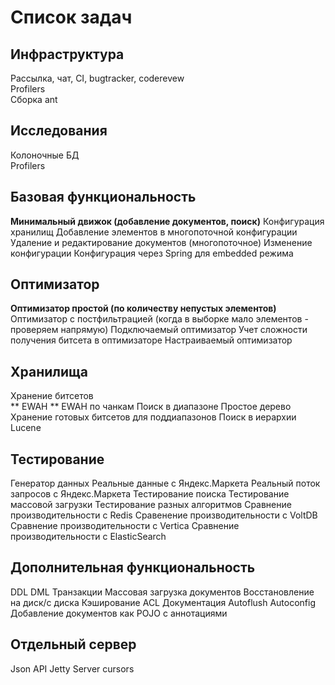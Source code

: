 Список задач
====

Инфраструктура
----
Рассылка, чат, CI, bugtracker, coderevew  
Profilers  
Сборка ant  

Исследования
----
Колоночные БД  
Profilers  

Базовая функциональность
----
__Минимальный движок (добавление документов, поиск)__
Конфигурация хранилищ
Добавление элементов в многопоточной конфигурации
Удаление и редактирование документов (многопоточное)
Изменение конфигурации
Конфигурация через Spring для embedded режима

Оптимизатор
----
__Оптимизатор простой (по количеству непустых элементов)__
Оптимизатор с постфильтрацией (когда в выборке мало элементов - проверяем напрямую)
Подключаемый оптимизатор
Учет сложности получения битсета в оптимизаторе
Настраиваемый оптимизатор

Хранилища
----
Хранение битсетов  
** EWAH
** EWAH по чанкам
Поиск в диапазоне
    Простое дерево
    Хранение готовых битсетов для поддиапазонов
Поиск в иерархии
Lucene


Тестирование
----
Генератор данных
Реальные данные с Яндекс.Маркета
Реальный поток запросов с Яндекс.Маркета
Тестирование поиска
Тестирование массовой загрузки
Тестирование разных алгоритмов
Сравнение производительности с Redis
Сравенение производительности с VoltDB
Сравнение производительности с Vertica
Сравнение производительности с ElasticSearch

Дополнительная функциональность
----
DDL
DML
Транзакции
Массовая загрузка документов
Восстановление на диск/с диска
Кэширование
ACL
Документация
Autoflush
Autoconfig
Добавление документов как POJO с аннотациями

Отдельный сервер
---
Json API
Jetty
Server cursors
